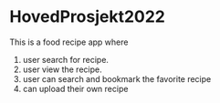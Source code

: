 # HovedProsjekt2022

This is a food recipe app where

1. user search for recipe.
2. user view the recipe.
3. user can search and bookmark the favorite recipe
4. can upload their own recipe
